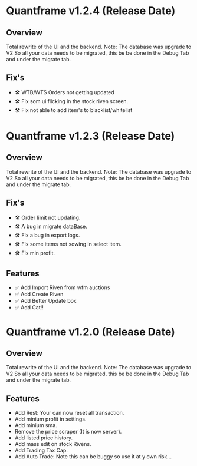 # Quantframe v1.2.4 (Release Date)

## Overview
Total rewrite of the UI and the backend.
Note: The database was upgrade to V2
So all your data needs to be migrated, this be be done in the Debug Tab and under the migrate tab.

## Fix's
- 🛠️ WTB/WTS Orders not getting updated
- 🛠️ Fix som ui flicking in the stock riven screen.
- 🛠️ Fix not able to add item's to blacklist/whitelist


# Quantframe v1.2.3 (Release Date)

## Overview
Total rewrite of the UI and the backend.
Note: The database was upgrade to V2
So all your data needs to be migrated, this be be done in the Debug Tab and under the migrate tab.

## Fix's
- 🛠️ Order limit not updating.
- 🛠️ A bug in migrate dataBase.
- 🛠️ Fix a bug in export logs.
- 🛠️ Fix some items not sowing in select item.
- 🛠️ Fix min profit.

## Features
- ✅ Add Import Riven from wfm auctions
- ✅ Add Create Riven
- ✅ Add Better Update box
- ✅ Add Cat!!

# Quantframe v1.2.0 (Release Date)

## Overview
Total rewrite of the UI and the backend.
Note: The database was upgrade to V2
So all your data needs to be migrated, this be be done in the Debug Tab and under the migrate tab.


## Features
- Add Rest: Your can now reset all transaction. 
- Add minium profit in settings.
- Add minium sma.
- Remove the price scraper (It is now server).
- Add listed price history.
- Add mass edit on stock Rivens.
- Add Trading Tax Cap.
- Add Auto Trade: Note this can be buggy so use it at y own risk...
